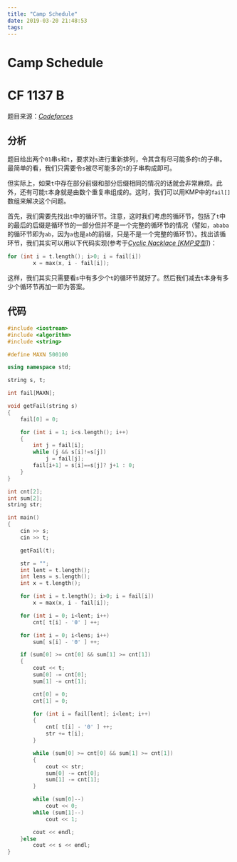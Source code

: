 ```yaml
---
title: "Camp Schedule"
date: 2019-03-20 21:48:53
tags: 
---
```


# Camp Schedule

# CF 1137 B

<!--more-->

题目来源：[_Codeforces_](https://codeforces.com/contest/1137/problem/B)

## 分析

题目给出两个`01`串`s`和`t`，要求对`s`进行重新排列，令其含有尽可能多的`t`的子串。最简单的看，我们只需要令`s`被尽可能多的`t`的子串构成即可。

但实际上，如果`t`中存在部分前缀和部分后缀相同的情况的话就会非常麻烦。此外，还有可能`t`本身就是由数个重复串组成的。这时，我们可以用KMP中的`fail[]`数组来解决这个问题。

首先，我们需要先找出`t`中的循环节。注意，这时我们考虑的循环节，包括了`t`中的最后的后缀是循环节的一部分但并不是一个完整的循环节的情况（譬如，`ababa`的循环节即为`ab`，因为`a`也是`ab`的前缀，只是不是一个完整的循环节）。找出该循环节，我们其实可以用以下代码实现(参考于[_Cyclic Nacklace [KMP变型]_](http://songer.xyz/index.php/archives/235/))：

```C++
for (int i = t.length(); i>0; i = fail[i])
        x = max(x, i - fail[i]);
```

这样，我们其实只需要看`s`中有多少个`t`的循环节就好了。然后我们减去`t`本身有多少个循环节再加一即为答案。

## 代码

```C++
#include <iostream>
#include <algorithm>
#include <string>

#define MAXN 500100

using namespace std;

string s, t;

int fail[MAXN];

void getFail(string s)
{
    fail[0] = 0;

    for (int i = 1; i<s.length(); i++)
    {
        int j = fail[i];
        while (j && s[i]!=s[j])
            j = fail[j];
        fail[i+1] = s[i]==s[j]? j+1 : 0;
    }
}

int cnt[2];
int sum[2];
string str;

int main()
{
    cin >> s;
    cin >> t;

    getFail(t);

    str = "";
    int lent = t.length();
    int lens = s.length();
    int x = t.length();

    for (int i = t.length(); i>0; i = fail[i])
        x = max(x, i - fail[i]);

    for (int i = 0; i<lent; i++)
        cnt[ t[i] - '0' ] ++;

    for (int i = 0; i<lens; i++)
        sum[ s[i] - '0' ] ++;

    if (sum[0] >= cnt[0] && sum[1] >= cnt[1])
    {
        cout << t;
        sum[0] -= cnt[0];
        sum[1] -= cnt[1];

        cnt[0] = 0;
        cnt[1] = 0;

        for (int i = fail[lent]; i<lent; i++)
        {
            cnt[ t[i] - '0' ] ++;
            str += t[i];
        }

        while (sum[0] >= cnt[0] && sum[1] >= cnt[1])
        {
            cout << str;
            sum[0] -= cnt[0];
            sum[1] -= cnt[1];
        }

        while (sum[0]--)
            cout << 0;
        while (sum[1]--)
            cout << 1;

        cout << endl;
    }else 
        cout << s << endl;
}
```